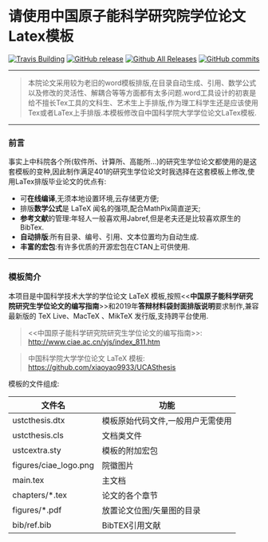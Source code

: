 # 请使用中国原子能科学研究院学位论文Latex模板

[![Travis Building](https://travis-ci.org/ustctug/ustcthesis.svg?branch=master)](https://travis-ci.org/ustctug/ustcthesis)
[![GitHub release](https://img.shields.io/github/release/ustctug/ustcthesis.svg)](https://github.com/ustctug/ustcthesis/releases/latest)
[![Github All Releases](https://img.shields.io/github/downloads/ustctug/ustcthesis/total.svg)](https://github.com/ustctug/ustcthesis/releases)
[![GitHub commits](https://img.shields.io/github/commits-since/ustctug/ustcthesis/v2.2.3.svg)](https://github.com/ustctug/ustcthesis/commits/master)


--------------------------------------------------------------
>本院论文采用较为老旧的word模板排版,在目录自动生成、引用、数学公式以及修改的灵活性、解耦合等等方面都有太多问题.word工具设计的初衷是给不擅长Tex工具的文科生、艺术生上手排版,作为理工科学生还是应该使用Tex或者LaTex上手排版.本模板修改自中国科学院大学学位论文LaTex模板.

---------------------------------------------------------------
### 前言
事实上中科院各个所(软件所、计算所、高能所...)的研究生学位论文都使用的是这套模板的变种,因此制作满足401的研究生学位论文时我选择在这套模板上修改,使用LaTex排版毕业论文的优点有:

- 可**在线编译**,无须本地设置环境,云存储更方便;
- 排版**数学公式**是 LaTeX 闻名的强项,配合MathPix简直逆天;
- **参考文献**的管理:年轻人一般喜欢用Jabref,但是老夫还是比较喜欢原生的BibTex.
- **自动排版**:所有目录、编号、引用、文本位置均为自动生成.
- **丰富的宏包**:有许多优质的开源宏包在CTAN上可供使用.

-------------------------------------------------------------
### 模板简介
本项目是中国科学技术大学的学位论文 LaTeX 模板,按照<<**中国原子能科学研究院研究生学位论文的编写指南**>>和2019年**答辩材料袋封面排版说明**要求制作,兼容最新版的 TeX Live、MacTeX 、MikTeX 发行版,支持跨平台使用.

><<中国原子能科学研究院研究生学位论文的编写指南>>:
>http://www.ciae.ac.cn/yjs/index_811.htm

>中国科学院大学学位论文 LaTeX 模板:
>https://github.com/xiaoyao9933/UCASthesis

模板的文件组成:

|文件名| 功能 | 
|--|--|
| ustcthesis.dtx | 模板原始代码文件,一般用户无需使用 |
| ustcthesis.cls | 文档类文件 |
| ustcextra.sty | 模板的附加宏包 |
| figures/ciae_logo.png | 院徽图片 |
|main.tex | 主文档|
|chapters/*.tex | 论文的各个章节|
|figures/*.pdf | 放置论文位图/矢量图的目录|
|bib/ref.bib | BibTEX引用文献|

